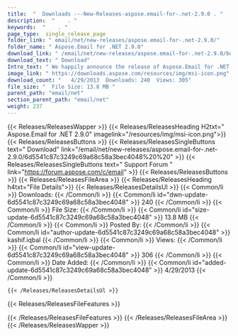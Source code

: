 ```yaml
---
title:  "  Downloads ---New-Releases-aspose.email-for-.net-2.9.0 . " 
description:  "    . " 
keywords:  "    . " 
page_type:  single_release_page
folder_link: " email/net/new-releases/aspose.email-for-.net-2.9.0/"
folder_name: " Aspose.Email for .NET 2.9.0"
download_link: " /email/net/new-releases/aspose.email-for-.net-2.9.0/6d5541c87c3249c69a68c58a3bec4048"
download_text: " Download"
Intro_text: " We happily announce the release of Aspose.Email for .NET 2.9.0. Bug Fixes and ne..."
image_link: " https://downloads.aspose.com/resources/img/msi-icon.png"
download_count: "   4/29/2013  Downloads: 240  Views: 305"
file_size: "  File Size: 13.8 MB "
parent_path: "email/net"
section_parent_path: "email/net"
weight: 237 
---
```


{{< Releases/ReleasesWapper >}}
  {{< Releases/ReleasesHeading H2txt=" Aspose.Email for .NET 2.9.0" imagelink="/resources/img/msi-icon.png">}}
  {{< Releases/ReleasesButtons >}}
    {{< Releases/ReleasesSingleButtons text=" Download" link="/email/net/new-releases/aspose.email-for-.net-2.9.0/6d5541c87c3249c69a68c58a3bec4048%20%20" >}}
    {{< Releases/ReleasesSingleButtons text=" Support Forum " link="https://forum.aspose.com/c/email" >}}
  {{< Releases/ReleasesButtons >}}
  {{< Releases/ReleasesFileArea >}}
    {{< Releases/ReleasesHeading h4txt="File Details">}}
    {{< Releases/ReleasesDetailsUl >}}
            {{< Common/li  >}} Downloads: {{< /Common/li >}} 
      {{< Common/li id="dwn-update-6d5541c87c3249c69a68c58a3bec4048" >}} 240 {{< /Common/li >}} 
      {{< Common/li  >}} File Size: {{< /Common/li >}} 
      {{< Common/li id="size-update-6d5541c87c3249c69a68c58a3bec4048" >}} 13.8 MB {{< /Common/li >}} 
      {{< Common/li  >}} Posted By: {{< /Common/li >}} 
      {{< Common/li id="author-update-6d5541c87c3249c69a68c58a3bec4048" >}} kashif.iqbal {{< /Common/li >}} 
      {{< Common/li  >}} Views: {{< /Common/li >}} 
      {{< Common/li id="view-update-6d5541c87c3249c69a68c58a3bec4048" >}} 306 {{< /Common/li >}} 
      {{< Common/li  >}} Date Added: {{< /Common/li >}} 
      {{< Common/li id="added-update-6d5541c87c3249c69a68c58a3bec4048" >}} 4/29/2013 {{< /Common/li >}} 

    {{< /Releases/ReleasesDetailsUl >}}

  {{< Releases/ReleasesFileFeatures >}}
      
  {{< /Releases/ReleasesFileFeatures >}}
 {{< /Releases/ReleasesFileArea >}}
{{< /Releases/ReleasesWapper >}}


